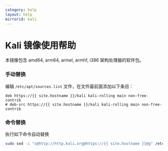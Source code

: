 ```yaml
---
category: help
layout: help
mirrorid: kali
---
```


Kali 镜像使用帮助
===================

本镜像包含 amd64, arm64, armel, armhf, i386 架构处理器的软件包。

### 手动替换
编辑 `/etc/apt/sources.list` 文件，在文件最前面添加以下条目：

```
deb https://{{ site.hostname }}/kali kali-rolling main non-free-contrib
# deb-src https://{{ site.hostname }}/kali kali-rolling main non-free-contrib
```

### 命令替换
执行如下命令自动替换
```bash
sudo sed -i "s@http://http.kali.org@https://{{ site.hostname }}@g" /etc/apt/sources.list
```
